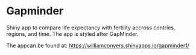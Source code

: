 # Gapminder
Shiny app to compare life expectancy with fertility accross contries, regions, and time. The app is styled after GapMinder.

The appcan be found at: https://williamconyers.shinyapps.io/gapminder1/
